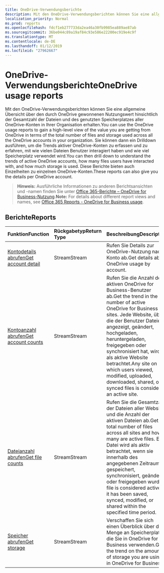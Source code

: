```yaml
---
title: OneDrive-Verwendungsberichte
description: Mit den OneDrive-Verwendungsberichten können Sie eine allgemeine Übersicht über den durch OneDrive gewonnenen Nutzungswert hinsichtlich der Gesamtzahl der Dateien und des genutzten Speicherplatzes aller OneDrive-Konten in Ihrer Organisation erhalten. Sie können dann ein Drilldown ausführen, um die Trends aktiver OneDrive-Konten zu erfassen und zu erfahren, mit wie vielen Dateien Benutzer interagiert haben und wie viel Speicherplatz verwendet wird. Diese Berichte bieten auch Einzelheiten zu einzelnen OneDrive-Konten.
localization_priority: Normal
ms.prod: reports
ms.openlocfilehash: fdcf1eb277733da2ea46a30fb9985ea889ae87ab
ms.sourcegitcommit: 36be044c89a19af84c93e586e22200ec919e4c9f
ms.translationtype: MT
ms.contentlocale: de-DE
ms.lasthandoff: 01/12/2019
ms.locfileid: "27962667"
---
```

# <a name="onedrive-usage-reports"></a><span data-ttu-id="5f2a0-105">OneDrive-Verwendungsberichte</span><span class="sxs-lookup"><span data-stu-id="5f2a0-105">OneDrive usage reports</span></span>

<span data-ttu-id="5f2a0-106">Mit den OneDrive-Verwendungsberichten können Sie eine allgemeine Übersicht über den durch OneDrive gewonnenen Nutzungswert hinsichtlich der Gesamtzahl der Dateien und des genutzten Speicherplatzes aller OneDrive-Konten in Ihrer Organisation erhalten.</span><span class="sxs-lookup"><span data-stu-id="5f2a0-106">You can use the OneDrive usage reports to gain a high-level view of the value you are getting from OneDrive in terms of the total number of files and storage used across all the OneDrive accounts in your organization.</span></span> <span data-ttu-id="5f2a0-107">Sie können dann ein Drilldown ausführen, um die Trends aktiver OneDrive-Konten zu erfassen und zu erfahren, mit wie vielen Dateien Benutzer interagiert haben und wie viel Speicherplatz verwendet wird.</span><span class="sxs-lookup"><span data-stu-id="5f2a0-107">You can then drill down to understand the trends of active OneDrive accounts, how many files users have interacted with, and how much storage is used.</span></span> <span data-ttu-id="5f2a0-108">Diese Berichte bieten auch Einzelheiten zu einzelnen OneDrive-Konten.</span><span class="sxs-lookup"><span data-stu-id="5f2a0-108">These reports can also give you the details per OneDrive account.</span></span>

> <span data-ttu-id="5f2a0-109">**Hinweis:** Ausführliche Informationen zu anderen Berichtsansichten und -namen finden Sie unter [Office 365-Berichte – OneDrive for Business-Nutzung](https://support.office.com/client/OneDrive-for-Business-usage-0de3b312-c4e8-4e4b-a02d-32b2f726a680).</span><span class="sxs-lookup"><span data-stu-id="5f2a0-109">**Note:** For details about different report views and names, see [Office 365 Reports - OneDrive for Business usage](https://support.office.com/client/OneDrive-for-Business-usage-0de3b312-c4e8-4e4b-a02d-32b2f726a680).</span></span>

## <a name="reports"></a><span data-ttu-id="5f2a0-110">Berichte</span><span class="sxs-lookup"><span data-stu-id="5f2a0-110">Reports</span></span>

| <span data-ttu-id="5f2a0-111">Funktion</span><span class="sxs-lookup"><span data-stu-id="5f2a0-111">Function</span></span>                                 | <span data-ttu-id="5f2a0-112">Rückgabetyp</span><span class="sxs-lookup"><span data-stu-id="5f2a0-112">Return Type</span></span> | <span data-ttu-id="5f2a0-113">Beschreibung</span><span class="sxs-lookup"><span data-stu-id="5f2a0-113">Description</span></span>                              |
| :--------------------------------------- | :---------- | ---------------------------------------- |
| [<span data-ttu-id="5f2a0-114">Kontodetails abrufen</span><span class="sxs-lookup"><span data-stu-id="5f2a0-114">Get account detail</span></span>](../api/reportroot-getonedriveusageaccountdetail.md) | <span data-ttu-id="5f2a0-115">Stream</span><span class="sxs-lookup"><span data-stu-id="5f2a0-115">Stream</span></span>      | <span data-ttu-id="5f2a0-116">Rufen Sie Details zur OneDrive-Nutzung nach Konto ab.</span><span class="sxs-lookup"><span data-stu-id="5f2a0-116">Get details about OneDrive usage by account.</span></span> |
| [<span data-ttu-id="5f2a0-117">Kontoanzahl abrufen</span><span class="sxs-lookup"><span data-stu-id="5f2a0-117">Get account counts</span></span>](../api/reportroot-getonedriveusageaccountcounts.md) | <span data-ttu-id="5f2a0-118">Stream</span><span class="sxs-lookup"><span data-stu-id="5f2a0-118">Stream</span></span>      | <span data-ttu-id="5f2a0-119">Rufen Sie die Anzahl der aktiven OneDrive for Business-Benutzer ab.</span><span class="sxs-lookup"><span data-stu-id="5f2a0-119">Get the trend in the number of active OneDrive for Business sites.</span></span> <span data-ttu-id="5f2a0-120">Jede Website, über die der Benutzer Dateien angezeigt, geändert, hochgeladen, heruntergeladen, freigegeben oder synchronisiert hat, wird als aktive Website betrachtet.</span><span class="sxs-lookup"><span data-stu-id="5f2a0-120">Any site on which users viewed, modified, uploaded, downloaded, shared, or synced files is considered an active site.</span></span> |
| [<span data-ttu-id="5f2a0-121">Dateianzahl abrufen</span><span class="sxs-lookup"><span data-stu-id="5f2a0-121">Get file counts</span></span>](../api/reportroot-getonedriveusagefilecounts.md) | <span data-ttu-id="5f2a0-122">Stream</span><span class="sxs-lookup"><span data-stu-id="5f2a0-122">Stream</span></span>      | <span data-ttu-id="5f2a0-123">Rufen Sie die Gesamtzahl der Dateien aller Websites und die Anzahl der aktiven Dateien ab.</span><span class="sxs-lookup"><span data-stu-id="5f2a0-123">Get the total number of files across all sites and how many are active files.</span></span> <span data-ttu-id="5f2a0-124">Eine Datei wird als aktiv betrachtet, wenn sie innerhalb des angegebenen Zeitraums gespeichert, synchronisiert, geändert oder freigegeben wurde.</span><span class="sxs-lookup"><span data-stu-id="5f2a0-124">A file is considered active if it has been saved, synced, modified, or shared within the specified time period.</span></span> |
| [<span data-ttu-id="5f2a0-125">Speicher abrufen</span><span class="sxs-lookup"><span data-stu-id="5f2a0-125">Get storage</span></span>](../api/reportroot-getonedriveusagestorage.md) | <span data-ttu-id="5f2a0-126">Stream</span><span class="sxs-lookup"><span data-stu-id="5f2a0-126">Stream</span></span>      | <span data-ttu-id="5f2a0-127">Verschaffen Sie sich einen Überblick über die Menge an Speicherplatz, die Sie in OneDrive for Business verwenden.</span><span class="sxs-lookup"><span data-stu-id="5f2a0-127">Get the trend on the amount of storage you are using in OneDrive for Business.</span></span> |
